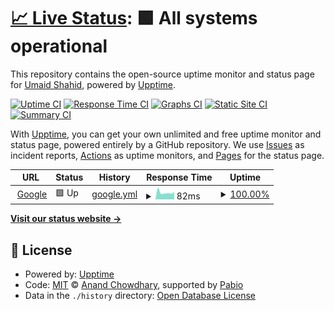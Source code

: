 # [📈 Live Status](https://umaidshahid.github.io/upptime): <!--live status--> **🟩 All systems operational**

This repository contains the open-source uptime monitor and status page for [Umaid Shahid](https://umaidshahid.github.io/upptime), powered by [Upptime](https://github.com/upptime/upptime).

[![Uptime CI](https://github.com/umaidshahid/upptime/workflows/Uptime%20CI/badge.svg)](https://github.com/umaidshahid/upptime/actions?query=workflow%3A%22Uptime+CI%22)
[![Response Time CI](https://github.com/umaidshahid/upptime/workflows/Response%20Time%20CI/badge.svg)](https://github.com/umaidshahid/upptime/actions?query=workflow%3A%22Response+Time+CI%22)
[![Graphs CI](https://github.com/umaidshahid/upptime/workflows/Graphs%20CI/badge.svg)](https://github.com/umaidshahid/upptime/actions?query=workflow%3A%22Graphs+CI%22)
[![Static Site CI](https://github.com/umaidshahid/upptime/workflows/Static%20Site%20CI/badge.svg)](https://github.com/umaidshahid/upptime/actions?query=workflow%3A%22Static+Site+CI%22)
[![Summary CI](https://github.com/umaidshahid/upptime/workflows/Summary%20CI/badge.svg)](https://github.com/umaidshahid/upptime/actions?query=workflow%3A%22Summary+CI%22)

With [Upptime](https://upptime.js.org), you can get your own unlimited and free uptime monitor and status page, powered entirely by a GitHub repository. We use [Issues](https://github.com/umaidshahid/upptime/issues) as incident reports, [Actions](https://github.com/umaidshahid/upptime/actions) as uptime monitors, and [Pages](https://umaidshahid.github.io/upptime) for the status page.

<!--start: status pages-->
<!-- This summary is generated by Upptime (https://github.com/upptime/upptime) -->
<!-- Do not edit this manually, your changes will be overwritten -->
<!-- prettier-ignore -->
| URL | Status | History | Response Time | Uptime |
| --- | ------ | ------- | ------------- | ------ |
| <img alt="" src="https://icons.duckduckgo.com/ip3/www.google.com.ico" height="13"> [Google](https://www.google.com) | 🟩 Up | [google.yml](https://github.com/umaidshahid/upptime/commits/HEAD/history/google.yml) | <details><summary><img alt="Response time graph" src="./graphs/google/response-time-week.png" height="20"> 82ms</summary><br><a href="https://umaidshahid.github.io/upptime/history/google"><img alt="Response time 96" src="https://img.shields.io/endpoint?url=https%3A%2F%2Fraw.githubusercontent.com%2Fumaidshahid%2Fupptime%2FHEAD%2Fapi%2Fgoogle%2Fresponse-time.json"></a><br><a href="https://umaidshahid.github.io/upptime/history/google"><img alt="24-hour response time 67" src="https://img.shields.io/endpoint?url=https%3A%2F%2Fraw.githubusercontent.com%2Fumaidshahid%2Fupptime%2FHEAD%2Fapi%2Fgoogle%2Fresponse-time-day.json"></a><br><a href="https://umaidshahid.github.io/upptime/history/google"><img alt="7-day response time 82" src="https://img.shields.io/endpoint?url=https%3A%2F%2Fraw.githubusercontent.com%2Fumaidshahid%2Fupptime%2FHEAD%2Fapi%2Fgoogle%2Fresponse-time-week.json"></a><br><a href="https://umaidshahid.github.io/upptime/history/google"><img alt="30-day response time 93" src="https://img.shields.io/endpoint?url=https%3A%2F%2Fraw.githubusercontent.com%2Fumaidshahid%2Fupptime%2FHEAD%2Fapi%2Fgoogle%2Fresponse-time-month.json"></a><br><a href="https://umaidshahid.github.io/upptime/history/google"><img alt="1-year response time 96" src="https://img.shields.io/endpoint?url=https%3A%2F%2Fraw.githubusercontent.com%2Fumaidshahid%2Fupptime%2FHEAD%2Fapi%2Fgoogle%2Fresponse-time-year.json"></a></details> | <details><summary><a href="https://umaidshahid.github.io/upptime/history/google">100.00%</a></summary><a href="https://umaidshahid.github.io/upptime/history/google"><img alt="All-time uptime 100.00%" src="https://img.shields.io/endpoint?url=https%3A%2F%2Fraw.githubusercontent.com%2Fumaidshahid%2Fupptime%2FHEAD%2Fapi%2Fgoogle%2Fuptime.json"></a><br><a href="https://umaidshahid.github.io/upptime/history/google"><img alt="24-hour uptime 100.00%" src="https://img.shields.io/endpoint?url=https%3A%2F%2Fraw.githubusercontent.com%2Fumaidshahid%2Fupptime%2FHEAD%2Fapi%2Fgoogle%2Fuptime-day.json"></a><br><a href="https://umaidshahid.github.io/upptime/history/google"><img alt="7-day uptime 100.00%" src="https://img.shields.io/endpoint?url=https%3A%2F%2Fraw.githubusercontent.com%2Fumaidshahid%2Fupptime%2FHEAD%2Fapi%2Fgoogle%2Fuptime-week.json"></a><br><a href="https://umaidshahid.github.io/upptime/history/google"><img alt="30-day uptime 100.00%" src="https://img.shields.io/endpoint?url=https%3A%2F%2Fraw.githubusercontent.com%2Fumaidshahid%2Fupptime%2FHEAD%2Fapi%2Fgoogle%2Fuptime-month.json"></a><br><a href="https://umaidshahid.github.io/upptime/history/google"><img alt="1-year uptime 100.00%" src="https://img.shields.io/endpoint?url=https%3A%2F%2Fraw.githubusercontent.com%2Fumaidshahid%2Fupptime%2FHEAD%2Fapi%2Fgoogle%2Fuptime-year.json"></a></details>

<!--end: status pages-->

[**Visit our status website →**](https://umaidshahid.github.io/upptime)

## 📄 License

- Powered by: [Upptime](https://github.com/upptime/upptime)
- Code: [MIT](./LICENSE) © [Anand Chowdhary](https://anandchowdhary.com), supported by [Pabio](https://pabio.com)
- Data in the `./history` directory: [Open Database License](https://opendatacommons.org/licenses/odbl/1-0/)
